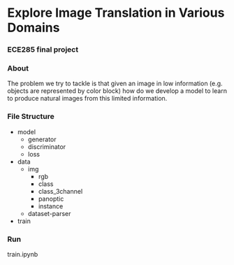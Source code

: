# Explore Image Translation in Various Domains
### ECE285 final project

### About
The problem we try to tackle is that given an image in low information (e.g. objects are represented by color block) how do we develop a model to learn to produce natural images from this limited information. 

### File Structure
- model
  - generator
  - discriminator
  - loss
- data
  - img
    - rgb
    - class
    - class_3channel
    - panoptic
    - instance
  - dataset-parser
- train

### Run
train.ipynb
